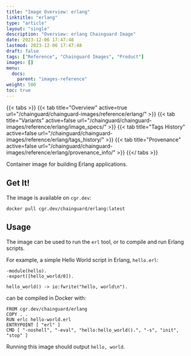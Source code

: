```yaml
---
title: "Image Overview: erlang"
linktitle: "erlang"
type: "article"
layout: "single"
description: "Overview: erlang Chainguard Image"
date: 2023-12-06 17:47:48
lastmod: 2023-12-06 17:47:48
draft: false
tags: ["Reference", "Chainguard Images", "Product"]
images: []
menu: 
  docs: 
    parent: "images-reference"
weight: 500
toc: true
---
```


{{< tabs >}}
{{< tab title="Overview" active=true url="/chainguard/chainguard-images/reference/erlang/" >}}
{{< tab title="Variants" active=false url="/chainguard/chainguard-images/reference/erlang/image_specs/" >}}
{{< tab title="Tags History" active=false url="/chainguard/chainguard-images/reference/erlang/tags_history/" >}}
{{< tab title="Provenance" active=false url="/chainguard/chainguard-images/reference/erlang/provenance_info/" >}}
{{</ tabs >}}



Container image for building Erlang applications.

## Get It!

The image is available on `cgr.dev`:

```
docker pull cgr.dev/chainguard/erlang:latest
```

## Usage

The image can be used to run the `erl` tool, or to compile and run Erlang scripts.

For example, a simple Hello World script in Erlang, `hello.erl`:

```
-module(hello).
-export([hello_world/0]).

hello_world() -> io:fwrite("hello, world\n").
```

can be compiled in Docker with:

```
FROM cgr.dev/chainguard/erlang
COPY . .
RUN erlc hello-world.erl
ENTRYPOINT [ "erl" ]
CMD [ "-noshell", "-eval", "hello:hello_world().", "-s", "init", "stop" ]
```

Running this image should output `hello, world`.

